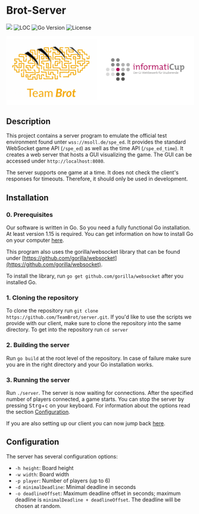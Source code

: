# Brot-Server

![](https://github.com/TeamBrot/server/actions/workflows/go.yml/badge.svg)
![LOC](https://img.shields.io/tokei/lines/github/TeamBrot/client)
![Go Version](https://img.shields.io/github/go-mod/go-version/TeamBrot/client)
![License](https://img.shields.io/github/license/TeamBrot/client)

[![](brot-icup.jpg)](https://teambrot.github.io/)

## Description

This project contains a server program to emulate the official test environment found unter `wss://msoll.de/spe_ed`. It provides the standard WebSocket game API (`/spe_ed`) as well as the time API (`/spe_ed_time`). It creates a web server that hosts a GUI visualizing the game. The GUI can be accessed under `http://localhost:8080`. 

The server supports one game at a time. It does not check the client's responses for timeouts. Therefore, it should only be used in development.

## Installation

### 0. Prerequisites

Our software is written in Go. So you need a fully functional Go installation. At least version 1.15 is required. You can get information on how to install Go on your computer [here](https://golang.org/doc/install). 

This program also uses the gorilla/websocket library that can be found under [https://github.com/gorilla/websocket](https://github.com/gorilla/websocket).

To install the library, run `go get github.com/gorilla/websocket` after you installed Go.

### 1. Cloning the repository

To clone the repository run `git clone https://github.com/TeamBrot/server.git`. If you'd like to use the scripts we provide with our client, make sure to clone the repository into the same directory. To get into the repository run `cd server`

### 2. Building the server

Run `go build` at the root level of the repository. In case of failure make sure you are in the right directory and your Go installation works.

### 3. Running the server

Run `./server`. The server is now waiting for connections. After the specified number of players connected, a game starts. You can stop the server by pressing <kbd>Strg</kbd>+<kbd>c</kbd> on your keyboard. For information about the options read the section [Configuration](configuration).

If you are also setting up our client you can now jump back [here](https://github.com/TeamBrot/client/blob/master/README.md#4-running-the-client).

## Configuration

The server has several configuration options:

- `-h height`: Board height
- `-w width`: Board width
- `-p player`: Number of players (up to 6)
- `-d minimalDeadline`: Minimal deadline in seconds
- `-o deadlineOffset`: Maximum deadline offset in seconds; maximum deadline is `minimalDeadline + deadlineOffset`. The deadline will be chosen at random.

